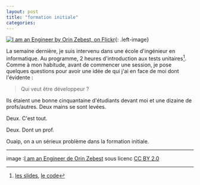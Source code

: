 ```yaml
---
layout: post
title: "formation initiale"
categories: 
---
```

[![I am an Engineer by Orin Zebest, on Flickr](https://farm4.staticflickr.com/3053/2506156264_d1845f8539_n.jpg)](https://www.flickr.com/photos/orinrobertjohn/2506156264){: .left-image}

La semaine dernière, je suis intervenu dans une école d'ingénieur en informatique. Au programme, 2 heures d'introduction aux tests unitaires[^1].
Comme à mon habitude, avant de commencer une session, je pose quelques questions pour avoir une idée de qui j'ai en face de moi dont l'évidente :

> Qui veut être développeur ?

Ils étaient une bonne cinquantaine d'étudiants devant moi et une dizaine de profs/autres. Deux mains se sont levées.

Deux. C'est tout. 

Deux. Dont un prof.

Ouaip, on a un sérieux problème dans la formation initiale.


-------
image :[I am an Engineer de Orin Zebest](https://www.flickr.com/photos/orinrobertjohn/2506156264) sous licenc [CC BY 2.0](https://creativecommons.org/licenses/by/2.0/)

[^1]: [les slides](http://avernois.github.io/prez-before_after_tdd/index-fr.html#/), [le code](https://github.com/avernois/prez-before_after_tdd-code)